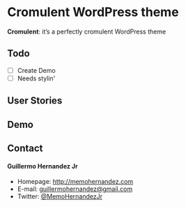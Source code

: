 Cromulent WordPress theme
======
**Cromulent**: it’s a perfectly cromulent WordPress theme

## Todo
- [ ] Create Demo
- [ ] Needs stylin'

## User Stories

## Demo


## Contact
#### Guillermo Hernandez Jr
* Homepage: http://memohernandez.com
* E-mail: guillermohernandez@gmail.com
* Twitter: [@MemoHernandezJr](https://twitter.com/MemoHernandezJr "MemoHernandezJr on Twitter")
